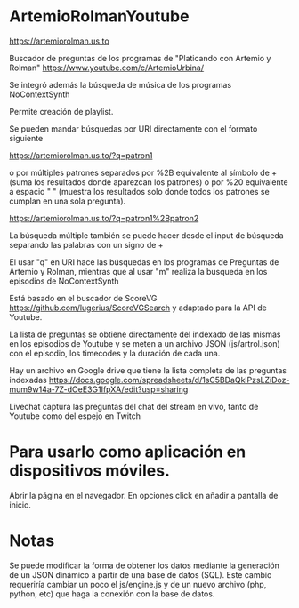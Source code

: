 # ArtemioRolmanYoutube

https://artemiorolman.us.to

Buscador de preguntas de los programas de "Platicando con Artemio y Rolman"
https://www.youtube.com/c/ArtemioUrbina/

Se integró además la búsqueda de música de los programas NoContextSynth

Permite creación de playlist.

Se pueden mandar búsquedas por URI directamente con el formato siguiente

https://artemiorolman.us.to/?q=patron1

o por múltiples patrones separados por %2B equivalente al símbolo de + (suma los resultados donde aparezcan los patrones) o por %20 equivalente a espacio " " (muestra los resultados solo donde todos los patrones se cumplan en una sola pregunta). 

https://artemiorolman.us.to/?q=patron1%2Bpatron2

La búsqueda múltiple también se puede hacer desde el input de búsqueda separando las palabras con un signo de +

El usar "q" en URI hace las búsquedas en los programas de Preguntas de Artemio y Rolman, mientras que al usar "m" realiza la busqueda en los episodios de NoContextSynth 

Está basado en el buscador de ScoreVG https://github.com/lugerius/ScoreVGSearch y adaptado para la API de Youtube.

La lista de preguntas se obtiene directamente del indexado de las mismas en los episodios de Youtube y se meten a un archivo JSON (js/artrol.json) con el episodio, los timecodes y la duración de cada una.

Hay un archivo en Google drive que tiene la lista completa de las preguntas indexadas
https://docs.google.com/spreadsheets/d/1sC5BDaQklPzsLZiDoz-mum9w14a-7Z-dOeE3G1IfpXA/edit?usp=sharing

Livechat captura las preguntas del chat del stream en vivo, tanto de Youtube como del espejo en Twitch


# Para usarlo como aplicación en dispositivos móviles.

Abrir la página en el navegador. En opciones click en añadir a pantalla de inicio.

# Notas

Se puede modificar la forma de obtener los datos mediante la generación de un JSON dinámico a partir de una base de datos (SQL). Este cambio requeriría cambiar un poco el js/engine.js y de un nuevo archivo (php, python, etc) que haga la conexión con la base de datos.





